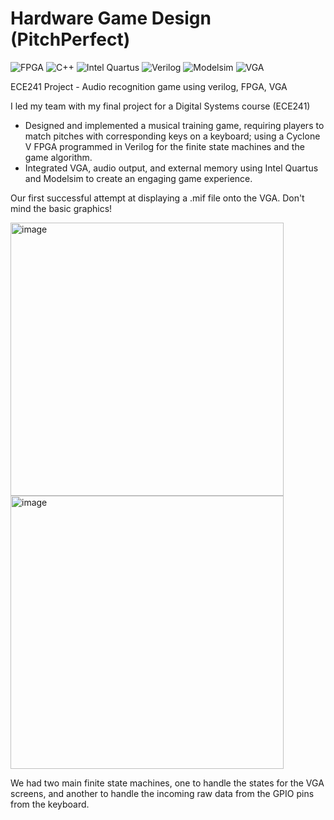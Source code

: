 # Hardware Game Design (PitchPerfect)

![FPGA](https://img.shields.io/badge/FPGA-d7bde2?style=flat-square)
![C++](https://img.shields.io/badge/C++-aed6f1?style=flat-square)
![Intel Quartus](https://img.shields.io/badge/IntelQuartus-f5b7b1?style=flat-square)
![Verilog](https://img.shields.io/badge/Verilog-d5dbdb?style=flat-square)
![Modelsim](https://img.shields.io/badge/Modelsim-aed6f1?style=flat-square)
![VGA](https://img.shields.io/badge/VGA-f5b7b1?style=flat-square)

ECE241 Project - Audio recognition game using verilog, FPGA, VGA


I led my team with my final project for a Digital Systems course (ECE241)

-	Designed and implemented a musical training game, requiring players to match pitches with corresponding keys on a keyboard; using a Cyclone V FPGA programmed in Verilog for the finite state machines and the game algorithm.
-	Integrated VGA, audio output, and external memory using Intel Quartus and Modelsim to create an engaging game experience.

Our first successful attempt at displaying a .mif file onto the VGA. Don't mind the basic graphics!

<img width="437" alt="image" src="https://github.com/user-attachments/assets/c11749b1-a055-4841-b5ae-f57cde35e811"><img width="437" alt="image" src="https://github.com/user-attachments/assets/41a4ac26-f449-48ad-b05e-834813f5ebef">

We had two main finite state machines, one to handle the states for the VGA screens, and another to handle the incoming raw data from the GPIO pins from the keyboard. 




